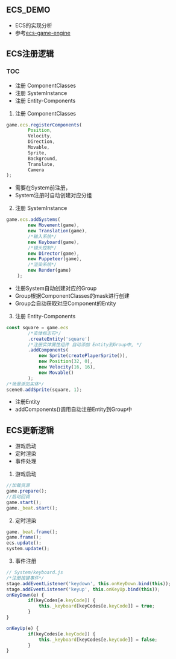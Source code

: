 ## ECS_DEMO
- ECS的实现分析
- 参考[ecs-game-engine](https://github.com/raohmaru/ecs-game-engine)

## ECS注册逻辑
### TOC
- 注册 ComponentClasses
- 注册 SystemInstance
- 注册 Entity-Components

1. 注册 ComponentClasses
```js
game.ecs.registerComponents(
		Position,
		Velocity,
		Direction,
		Movable,
		Sprite,
		Background,
		Translate,
		Camera
);
```
- 需要在System前注册，
- System注册时自动创建对应分组

2. 注册 SystemInstance
```js
game.ecs.addSystems(
		new Movement(game),
		new Translation(game),
		/*输入系统*/
		new Keyboard(game),
		/*镜头控制*/
		new Director(game),
		new Puppeteer(game),
		/*渲染系统*/
		new Render(game)
	);
```
- 注册System自动创建对应的Group
- Group根据ComponentClasses的mask进行创建
- Group会自动获取对应Component的Entity
3. 注册 Entity-Components
```js
const square = game.ecs
		/*实体标志符*/
		.createEntity('square')
		/*注册实体属性组件 自动添加 Entity到Group中, */
		.addComponents(
			new Sprite(createPlayerSprite()),
			new Position(32, 0),
			new Velocity(16, 16),
			new Movable()
		);
/*场景添加实体*/
scene0.addSprite(square, 1);
```
- 注册Entity
- addComponents()调用自动注册Entity到Group中

## ECS更新逻辑
- 游戏启动
- 定时渲染
- 事件处理

1. 游戏启动
```js
//加载资源
game.prepare();
//启动回调
game.start();
game._beat.start();
```
2. 定时渲染
```js 
game._beat.frame();
game.frame();
ecs.update();
system.update();
```

3. 事件注册
```js 
// System/keyboard.js
/*注册按键事件*/
stage.addEventListener('keydown', this.onKeyDown.bind(this));
stage.addEventListener('keyup', this.onKeyUp.bind(this));
onKeyDown(e) {
		if(keyCodes[e.keyCode]) {
			this._keyboard[keyCodes[e.keyCode]] = true;
		}
}

onKeyUp(e) {
		if(keyCodes[e.keyCode]) {
			this._keyboard[keyCodes[e.keyCode]] = false;
		}
}
```
